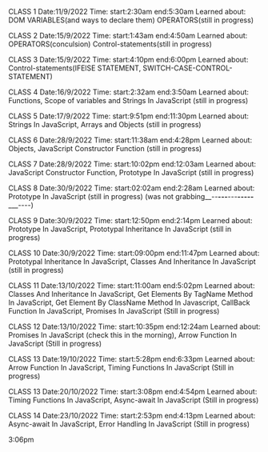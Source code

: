 CLASS 1 
Date:11/9/2022
Time: start:2:30am end:5:30am
Learned about:
DOM VARIABLES(and ways to declare them) OPERATORS(still in progress)

CLASS 2
Date:15/9/2022
Time: start:1:43am end:4:50am
Learned about:
OPERATORS(conculsion) Control-statements(still in progress)

CLASS 3
Date:15/9/2022
Time: start:4:10pm end:6:00pm
Learned about:
Control-statements(IFElSE STATEMENT, SWITCH-CASE-CONTROL-STATEMENT)

CLASS 4
Date:16/9/2022
Time: start:2:32am end:3:50am
Learned about:
Functions, Scope of variables and Strings In JavaScript (still in progress)

CLASS 5
Date:17/9/2022
Time: start:9:51pm end:11:30pm
Learned about:
Strings In JavaScript, Arrays and Objects (still in progress)

CLASS 6
Date:28/9/2022
Time: start:11:38am end:4:28pm
Learned about:
Objects, JavaScript Constructor Function (still in progress)

CLASS 7
Date:28/9/2022
Time: start:10:02pm end:12:03am
Learned about:
JavaScript Constructor Function, Prototype In JavaScript (still in progress)

CLASS 8
Date:30/9/2022
Time: start:02:02am end:2:28am
Learned about:
Prototype In JavaScript (still in progress) (was not grabbing__--__---__---__-----_____----)

CLASS 9
Date:30/9/2022
Time: start:12:50pm end:2:14pm
Learned about:
Prototype In JavaScript, Prototypal Inheritance In JavaScript (still in progress)

CLASS 10
Date:30/9/2022
Time: start:09:00pm end:11:47pm
Learned about:
Prototypal Inheritance In JavaScript, Classes And Inheritance In JavaScript (still in progress)

CLASS 11
Date:13/10/2022
Time: start:11:00am end:5:02pm
Learned about:
Classes And Inheritance In JavaScript, Get Elements By TagName Method In JavaScript, Get Element By ClassName Method In Javascript, CallBack Function In JavaScript, Promises In JavaScript (Still in progress)

CLASS 12
Date:13/10/2022
Time: start:10:35pm end:12:24am
Learned about:
Promises In JavaScript (check this in the morning), Arrow Function In JavaScript (Still in progress)

CLASS 13
Date:19/10/2022
Time: start:5:28pm end:6:33pm
Learned about:
Arrow Function In JavaScript, Timing Functions In JavaScript (Still in progress)

CLASS 13
Date:20/10/2022
Time: start:3:08pm end:4:54pm
Learned about:
Timing Functions In JavaScript, Async-await In JavaScript (Still in progress)

CLASS 14
Date:23/10/2022
Time: start:2:53pm end:4:13pm
Learned about:
Async-await In JavaScript, Error Handling In JavaScript (Still in progress)


3:06pm